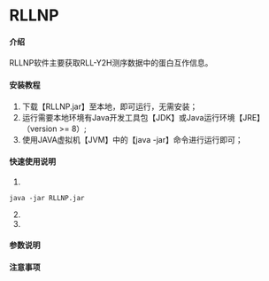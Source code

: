 # RLLNP

#### 介绍

RLLNP软件主要获取RLL-Y2H测序数据中的蛋白互作信息。


#### 安装教程

1. 下载【RLLNP.jar】至本地，即可运行，无需安装；
2. 运行需要本地环境有Java开发工具包【JDK】或Java运行环境【JRE】（version >= 8）;
3. 使用JAVA虚拟机【JVM】中的【java -jar】命令进行运行即可；


#### 快速使用说明

1. 

``
java -jar RLLNP.jar 
``

2. 
3. 

#### 参数说明


#### 注意事项





